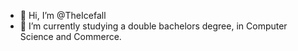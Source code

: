 - 👋 Hi, I’m @TheIcefall
- 🌱 I’m currently studying a double bachelors degree, in Computer Science and Commerce.

<!---
TheIcefall/TheIcefall is a ✨ special ✨ repository because its `README.md` (this file) appears on your GitHub profile.
You can click the Preview link to take a look at your changes.
--->
